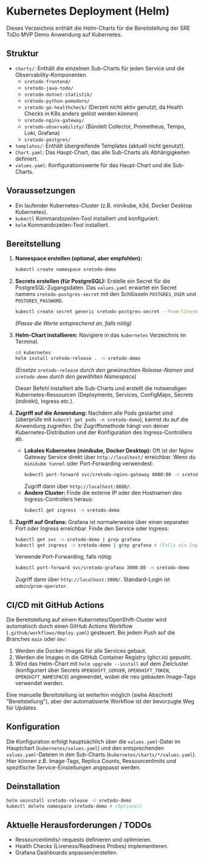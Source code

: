 # Kubernetes Deployment (Helm)

Dieses Verzeichnis enthält die Helm-Charts für die Bereitstellung der SRE ToDo MVP Demo Anwendung auf Kubernetes.

## Struktur

- `charts/`: Enthält die einzelnen Sub-Charts für jeden Service und die Observability-Komponenten.
    - `sretodo-frontend/`
    - `sretodo-java-todo/`
    - `sretodo-dotnet-statistik/`
    - `sretodo-python-pomodoro/`
    - `sretodo-go-healthcheck/` (Derzeit nicht aktiv genutzt, da Health Checks in K8s anders gelöst werden können)
    - `sretodo-nginx-gateway/`
    - `sretodo-observability/` (Bündelt Collector, Prometheus, Tempo, Loki, Grafana)
    - `sretodo-postgres/`
- `templates/`: Enthält übergreifende Templates (aktuell nicht genutzt).
- `Chart.yaml`: Das Haupt-Chart, das alle Sub-Charts als Abhängigkeiten definiert.
- `values.yaml`: Konfigurationswerte für das Haupt-Chart und die Sub-Charts.

## Voraussetzungen

- Ein laufender Kubernetes-Cluster (z.B. minikube, k3d, Docker Desktop Kubernetes).
- `kubectl` Kommandozeilen-Tool installiert und konfiguriert.
- `helm` Kommandozeilen-Tool installiert.

## Bereitstellung

1.  **Namespace erstellen (optional, aber empfohlen):**
    ```bash
    kubectl create namespace sretodo-demo
    ```

2.  **Secrets erstellen (für PostgreSQL):**
    Erstelle ein Secret für die PostgreSQL-Zugangsdaten. Das `values.yaml` erwartet ein Secret namens `sretodo-postgres-secret` mit den Schlüsseln `POSTGRES_USER` und `POSTGRES_PASSWORD`.
    ```bash
    kubectl create secret generic sretodo-postgres-secret --from-literal=POSTGRES_USER=admin --from-literal=POSTGRES_PASSWORD=secret -n sretodo-demo
    ```
    *(Passe die Werte entsprechend an, falls nötig)*

3.  **Helm-Chart installieren:**
    Navigiere in das `kubernetes` Verzeichnis im Terminal.
    ```bash
    cd kubernetes
    helm install sretodo-release . -n sretodo-demo
    ```
    *(Ersetze `sretodo-release` durch den gewünschten Release-Namen und `sretodo-demo` durch den gewählten Namespace)*

    Dieser Befehl installiert alle Sub-Charts und erstellt die notwendigen Kubernetes-Ressourcen (Deployments, Services, ConfigMaps, Secrets (indirekt), Ingress etc.).

4.  **Zugriff auf die Anwendung:**
    Nachdem alle Pods gestartet sind (überprüfe mit `kubectl get pods -n sretodo-demo`), kannst du auf die Anwendung zugreifen. Die Zugriffsmethode hängt von deiner Kubernetes-Distribution und der Konfiguration des Ingress-Controllers ab.
    -   **Lokales Kubernetes (minikube, Docker Desktop):** Oft ist der Nginx Gateway Service direkt über `http://localhost/` erreichbar. Wenn du `minikube tunnel` oder Port-Forwarding verwendest:
        ```bash
        kubectl port-forward svc/sretodo-nginx-gateway 8080:80 -n sretodo-demo
        ```
        Zugriff dann über `http://localhost:8080/`.
    -   **Andere Cluster:** Finde die externe IP oder den Hostnamen des Ingress-Controllers heraus:
        ```bash
        kubectl get ingress -n sretodo-demo
        ```

5.  **Zugriff auf Grafana:**
    Grafana ist normalerweise über einen separaten Port oder Ingress erreichbar. Finde den Service oder Ingress:
    ```bash
    kubectl get svc -n sretodo-demo | grep grafana
    kubectl get ingress -n sretodo-demo | grep grafana # (Falls ein Ingress konfiguriert ist)
    ```
    Verwende Port-Forwarding, falls nötig:
    ```bash
    kubectl port-forward svc/sretodo-grafana 3000:80 -n sretodo-demo
    ```
    Zugriff dann über `http://localhost:3000/`. Standard-Login ist `admin`/`prom-operator`.

## CI/CD mit GitHub Actions

Die Bereitstellung auf einem Kubernetes/OpenShift-Cluster wird automatisch durch einen GitHub Actions Workflow (`.github/workflows/deploy.yaml`) gesteuert. Bei jedem Push auf die Branches `main` oder `dev`:

1.  Werden die Docker-Images für alle Services gebaut.
2.  Werden die Images in die GitHub Container Registry (ghcr.io) gepusht.
3.  Wird das Helm-Chart mit `helm upgrade --install` auf dem Zielcluster (konfiguriert über Secrets `OPENSHIFT_SERVER`, `OPENSHIFT_TOKEN`, `OPENSHIFT_NAMESPACE`) angewendet, wobei die neu gebauten Image-Tags verwendet werden.

Eine manuelle Bereitstellung ist weiterhin möglich (siehe Abschnitt "Bereitstellung"), aber der automatisierte Workflow ist der bevorzugte Weg für Updates.

## Konfiguration

Die Konfiguration erfolgt hauptsächlich über die `values.yaml`-Datei im Hauptchart (`kubernetes/values.yaml`) und den entsprechenden `values.yaml`-Dateien in den Sub-Charts (`kubernetes/charts/*/values.yaml`). Hier können z.B. Image-Tags, Replica Counts, Ressourcenlimits und spezifische Service-Einstellungen angepasst werden.

## Deinstallation

```bash
helm uninstall sretodo-release -n sretodo-demo
kubectl delete namespace sretodo-demo # (Optional)
```

## Aktuelle Herausforderungen / TODOs

- Ressourcenlimits/-requests definieren und optimieren.
- Health Checks (Liveness/Readiness Probes) implementieren.
- Grafana Dashboards anpassen/erstellen. 